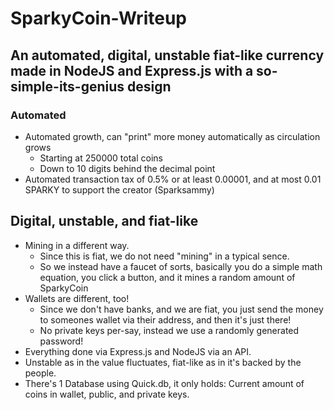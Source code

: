 # SparkyCoin-Writeup
## An automated, digital, unstable fiat-like currency made in NodeJS and Express.js with a so-simple-its-genius design

### Automated
* Automated growth, can "print" more money automatically as circulation grows
  * Starting at 250000 total coins
  * Down to 10 digits behind the decimal point
* Automated transaction tax of 0.5% or at least 0.00001, and at most 0.01 SPARKY to support the creator (Sparksammy)

## Digital, unstable, and fiat-like
* Mining in a different way.
  * Since this is fiat, we do not need "mining" in a typical sence.
  * So we instead have a faucet of sorts, basically you do a simple math equation, you click a button, and it mines a random amount of SparkyCoin
* Wallets are different, too!
  * Since we don't have banks, and we are fiat, you just send the money to someones wallet via their address, and then it's just there!
  * No private keys per-say, instead we use a randomly generated password!
* Everything done via Express.js and NodeJS via an API.
* Unstable as in the value fluctuates, fiat-like as in it's backed by the people.
* There's 1 Database using Quick.db, it only holds: Current amount of coins in wallet, public, and private keys.
